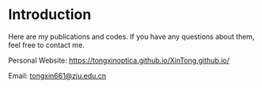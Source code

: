 # Introduction

Here are my publications and codes. If you have any questions about them, feel free to contact me.

Personal Website: https://tongxinoptica.github.io/XinTong.github.io/

Email: tongxin661@zju.edu.cn
